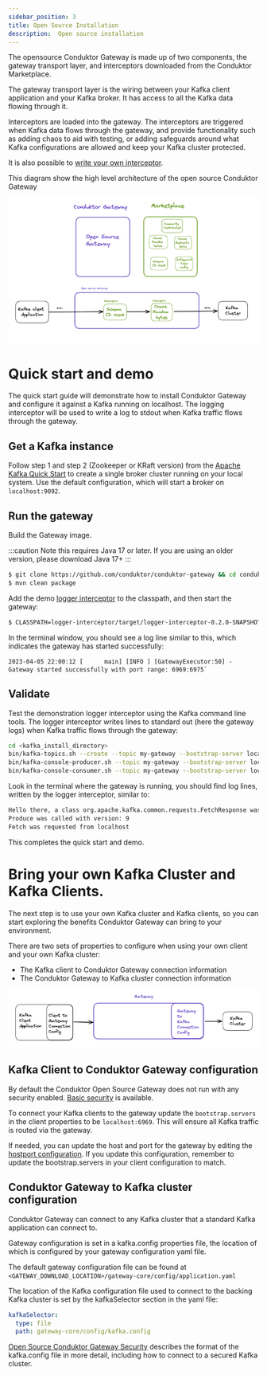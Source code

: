 ```yaml
---
sidebar_position: 3
title: Open Source Installation
description:  Open source installation
---
```



The opensource Conduktor Gateway is made up of two components, the gateway transport layer, and interceptors downloaded from the Conduktor Marketplace.

The gateway transport layer is the wiring between your Kafka client application and your Kafka broker. It has access to all the Kafka data flowing through it. 

Interceptors are loaded into the gateway.  The interceptors are triggered when Kafka data flows through the gateway, and provide functionality such as adding chaos to aid with testing, or adding safeguards around what Kafka configurations are allowed and keep your Kafka cluster protected.

It is also possible to [write your own interceptor](../interceptors/write-an-interceptor.md).

This diagram show the high level architecture of the open source Conduktor Gateway

![GatewayAndMarketPlace.png](GatewayAndMarketPlace.png)

# Quick start and demo

The quick start guide will demonstrate how to install Conduktor Gateway and configure it against a Kafka running on localhost. The logging interceptor will be used to write a log to stdout when Kafka traffic flows through the gateway.

## Get a Kafka instance

Follow step 1 and step 2 (Zookeeper or KRaft version) from the [Apache Kafka Quick Start](https://kafka.apache.org/quickstart) to create a single broker cluster running on your local system.  Use the default configuration, which will start a broker on `localhost:9092`.

## Run the gateway

Build the Gateway image.

:::caution
Note this requires Java 17 or later. If you are using an older version, please download Java 17+
:::

```bash
$ git clone https://github.com/conduktor/conduktor-gateway && cd conduktor-gateway
$ mvn clean package 
```



Add the demo [logger interceptor](https://github.com/conduktor/conduktor-gateway/tree/main/logger-interceptor) to the classpath, and then start the gateway:

```bash
$ CLASSPATH=logger-interceptor/target/logger-interceptor-0.2.0-SNAPSHOT.jar bin/run-gateway.sh
```

In the terminal window, you should see a log line similar to this, which indicates the gateway has started successfully:
```
2023-04-05 22:00:12 [      main] [INFO ] [GatewayExecutor:50] - Gateway started successfully with port range: 6969:6975`
```

## Validate 
Test the demonstration logger interceptor using the Kafka command line tools.  The logger interceptor writes lines to standard out (here the gateway logs) when Kafka traffic flows through the gateway:

```bash
cd <kafka_install_directory>
bin/kafka-topics.sh --create --topic my-gateway --bootstrap-server localhost:6969
bin/kafka-console-producer.sh --topic my-gateway --bootstrap-server localhost:6969
bin/kafka-console-consumer.sh --topic my-gateway --bootstrap-server localhost:6969 --from-beginning --property print.headers=true
```

Look in the terminal where the gateway is running, you should find log lines, written by the logger interceptor, similar to:

```bash
Hello there, a class org.apache.kafka.common.requests.FetchResponse was sent/received
Produce was called with version: 9
Fetch was requested from localhost
```

This completes the quick start and demo.

# Bring your own Kafka Cluster and Kafka Clients.

The next step is to use your own Kafka cluster and Kafka clients, so you can start exploring the benefits Conduktor Gateway can bring to your environment.

There are two sets of properties to configure when using your own client and your own Kafka cluster:

- The Kafka client to Conduktor Gateway connection information
- The Conduktor Gateway to Kafka cluster connection information


![img.png](img.png)


## Kafka Client to Conduktor Gateway configuration

By default the Conduktor Open Source Gateway does not run with any security enabled. [Basic security](../configuration/oss_security.md) is available.

To connect your Kafka clients to the gateway update the `bootstrap.servers` in the client properties to be `localhost:6969`. This will ensure all Kafka traffic is routed via the gateway.

If needed, you can update the host and port for the gateway by editing the [hostport configuration](../configuration/opensource-yaml-config.md#hostport-configurations).  If you update this configuration, remember to update the bootstrap.servers in your client configuration to match.

## Conduktor Gateway to Kafka cluster configuration

Conduktor Gateway can connect to any Kafka cluster that a standard Kafka application can connect to.

Gateway configuration is set in a kafka.config properties file, the location of which is configured by your gateway configuration yaml file.

The default gateway configuration file can be found at `<GATEWAY_DOWNLOAD_LOCATION>/gateway-core/config/application.yaml`

The location of the Kafka configuration file used to connect to the backing Kafka cluster is set by the kafkaSelector section in the yaml file:

```yaml
kafkaSelector:
  type: file
  path: gateway-core/config/kafka.config
```

[Open Source Conduktor Gateway Security](../configuration/oss_security.md) describes the format of the kafka.config file in more detail, including how to connect to a secured Kafka cluster.




